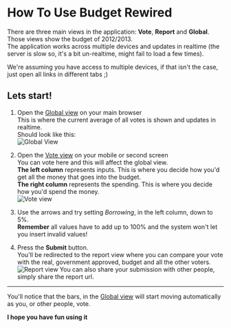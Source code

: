 # How To Use Budget Rewired
  
There are three main views in the application: **Vote**, **Report** and **Global**. Those views show the budget of 2012/2013.  
The application works across multiple devices and updates in realtime (the server is slow so, it's a bit un-realtime, might fail to load a few times).  
  
We're assuming you have access to multiple devices, if that isn't the case, just open all links in different tabs ;)  
  
## Lets start!

1. Open the [Global view](http://budgetrewired.rs.af.cm/view/global) on your main browser  
This is where the current average of all votes is shown and updates in realtime.  
Should look like this:  
![Global View](https://raw.github.com/DiogoNeves/BudgetRewired/master/doc/media/global_view.png)
  
2. Open the [Vote view](http://budgetrewired.rs.af.cm/) on your mobile or second screen  
You can vote here and this will affect the global view.  
**The left column** represents inputs. This is where you decide how you'd get all the money that goes into the budget.  
**The right column** represents the spending. This is where you decide how you'd spend the money.  
![Vote view](https://raw.github.com/DiogoNeves/BudgetRewired/master/doc/media/vote_view.png)
  
3. Use the arrows and try setting _Borrowing_, in the left column, down to 5%.  
**Remember** all values have to add up to 100% and the system won't let you insert invalid values!  
  
4. Press the **Submit** button.  
You'll be redirected to the report view where you can compare your vote with the real, government approved, budget and all the other voters.  
![Report view](https://raw.github.com/DiogoNeves/BudgetRewired/master/doc/media/report_view.png)
You can also share your submission with other people, simply share the report url.  

***

You'll notice that the bars, in the [Global view](http://budgetrewired.rs.af.cm/view/global) will start moving automatically as you, or other people, vote.  
  
**I hope you have fun using it**
